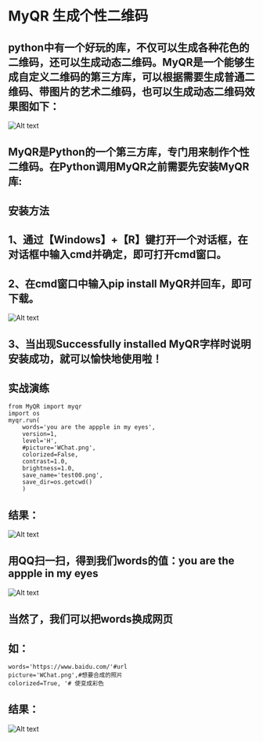 # MyQR 生成个性二维码
## python中有一个好玩的库，不仅可以生成各种花色的二维码，还可以生成动态二维码。MyQR是一个能够生成自定义二维码的第三方库，可以根据需要生成普通二维码、带图片的艺术二维码，也可以生成动态二维码效果图如下：
![Alt text](https://github.com/gorgeousCa/Dayup/blob/master/QR%20code/test1.png)    
## MyQR是Python的一个第三方库，专门用来制作个性二维码。在Python调用MyQR之前需要先安装MyQR库:
## 安装方法  

## 1、通过【Windows】+【R】键打开一个对话框，在对话框中输入cmd并确定，即可打开cmd窗口。  
## 2、在cmd窗口中输入pip install MyQR并回车，即可下载。  
![Alt text](https://github.com/gorgeousCa/Dayup/blob/master/QR%20code/2.png)  
## 3、当出现Successfully installed MyQR字样时说明安装成功，就可以愉快地使用啦！  
## 实战演练
    from MyQR import myqr
    import os
    myqr.run(
        words='you are the appple in my eyes',        
        version=1,                   
        level='H',                  
        #picture='WChat.png',         
        colorized=False,              
        contrast=1.0,               
        brightness=1.0,              
        save_name='test00.png',        
        save_dir=os.getcwd()
        )
## 结果：
![Alt text](https://github.com/gorgeousCa/Dayup/blob/master/QR%20code/test00.png)  
## 用QQ扫一扫，得到我们words的值：you are the appple in my eyes
![Alt text](https://github.com/gorgeousCa/Dayup/blob/master/QR%20code/ap.png)
## 当然了，我们可以把words换成网页
## 如：  
`words='https://www.baidu.com/'#url`  
`picture='WChat.png',#想要合成的照片`  
`colorized=True, '# 使变成彩色`  
## 结果：
![Alt text](https://github.com/gorgeousCa/Dayup/blob/master/QR%20code/test01.png)






